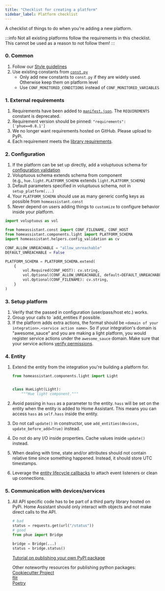 ```yaml
---
title: "Checklist for creating a platform"
sidebar_label: Platform checklist
---
```


A checklist of things to do when you're adding a new platform.

:::info
Not all existing platforms follow the requirements in this checklist. This cannot be used as a reason to not follow them!
:::

### 0. Common

1. Follow our [Style guidelines](development_guidelines.md)
2. Use existing constants from [`const.py`](https://github.com/home-assistant/core/blob/dev/homeassistant/const.py)
   - Only add new constants to `const.py` if they are widely used. Otherwise keep them on platform level
   - Use `CONF_MONITORED_CONDITIONS` instead of `CONF_MONITORED_VARIABLES`

### 1. External requirements

1. Requirements have been added to [`manifest.json`](creating_integration_manifest.md). The `REQUIREMENTS` constant is deprecated.
2. Requirement version should be pinned: `"requirements": ['phue==0.8.1']`
3. We no longer want requirements hosted on GitHub. Please upload to PyPi.
4. Each requirement meets the [library requirements](api_lib_index.md#basic-library-requirements).

### 2. Configuration

1. If the platform can be set up directly, add a voluptuous schema for [configuration validation](development_validation.md)
2. Voluptuous schema extends schema from component  
   (e.g., `hue.light.PLATFORM_SCHEMA` extends `light.PLATFORM_SCHEMA`)
3. Default parameters specified in voluptuous schema, not in `setup_platform(...)`
4. Your `PLATFORM_SCHEMA` should use as many generic config keys as possible from `homeassistant.const`
5. Never depend on users adding things to `customize` to configure behavior inside your platform.

```python
import voluptuous as vol

from homeassistant.const import CONF_FILENAME, CONF_HOST
from homeassistant.components.light import PLATFORM_SCHEMA
import homeassistant.helpers.config_validation as cv

CONF_ALLOW_UNREACHABLE = "allow_unreachable"
DEFAULT_UNREACHABLE = False

PLATFORM_SCHEMA = PLATFORM_SCHEMA.extend(
    {
        vol.Required(CONF_HOST): cv.string,
        vol.Optional(CONF_ALLOW_UNREACHABLE, default=DEFAULT_UNREACHABLE): cv.boolean,
        vol.Optional(CONF_FILENAME): cv.string,
    }
)
```

### 3. Setup platform

1. Verify that the passed in configuration (user/pass/host etc.) works.
2. Group your calls to `add_entities if possible.
3. If the platform adds extra actions, the format should be `<domain of your integration>.<service action name>`. So if your integration's domain is "awesome_sauce" and you are making a light platform, you would register service actions under the `awesome_sauce` domain. Make sure that your service actions [verify permissions](auth_permissions.md#checking-permissions).

### 4. Entity

1. Extend the entity from the integration you're building a platform for.

    ```python
    from homeassistant.components.light import Light
    
    
    class HueLight(Light):
        """Hue light component."""
    ```

2. Avoid passing in `hass` as a parameter to the entity. `hass` will be set on the entity when the entity is added to Home Assistant. This means you can access `hass` as `self.hass` inside the entity.
3. Do not call `update()` in constructor, use `add_entities(devices, update_before_add=True)` instead.
4. Do not do any I/O inside properties. Cache values inside `update()` instead.
5. When dealing with time, state and/or attributes should not contain relative time since something happened. Instead, it should store UTC timestamps.
6. Leverage the [entity lifecycle callbacks](core/entity.md#lifecycle-hooks) to attach event listeners or clean up connections.

### 5. Communication with devices/services

1. All API specific code has to be part of a third party library hosted on PyPi. Home Assistant should only interact with objects and not make direct calls to the API.

    ```python
    # bad
    status = requests.get(url("/status"))
    # good
    from phue import Bridge

    bridge = Bridge(...)
    status = bridge.status()
    ```

    [Tutorial on publishing your own PyPI package](https://towardsdatascience.com/how-to-open-source-your-first-python-package-e717444e1da0)

    Other noteworthy resources for publishing python packages:  
    [Cookiecutter Project](https://cookiecutter.readthedocs.io/)  
    [flit](https://flit.readthedocs.io/)  
    [Poetry](https://python-poetry.org/)  
